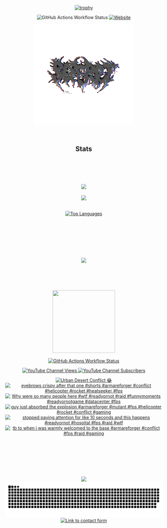 [COMMENT]: <TITLE*****************************************>

<div align="center">
  <a href="https://seperet.com">
    
  [![trophy](https://github-profile-trophy.vercel.app/?username=denv3rr&column=-1&no-frame=true&no-bg=true&theme=darkhub&title=-Stars,-PullRequest,-Issues,-Reviews)](https://github.com/ryo-ma/github-profile-trophy)
    
  ![GitHub Actions Workflow Status](https://img.shields.io/github/actions/workflow/status/denv3rr/denv3rr/.github%2Fworkflows%2Fyoutube-cards.yml?logoColor=CD201F&label=connections&link=https%3A%2F%2Fyoutube.com%2F%40seperet)
  </a>
  <a href="https://seperet.com">
  ![Website](https://img.shields.io/website?url=https%3A%2F%2Fseperet.com&label=seperet.com)    
  </a>  
</div>

[COMMENT]: <LOGO*****************************************>
<div align="center">
  <a href="https://seperet.com">
    <img src=https://github.com/denv3rr/denv3rr/blob/main/IMG_4225.gif/>    
  </a>
</div>
<br></br>

[COMMENT]: <STATS*****************************************>
<div align="center">

  ## Stats
</div>

<br></br>
<br></br>

<div align="center">  
<div align="center">
  <a>
    <img src="https://github-profile-summary-cards.vercel.app/api/cards/profile-details?username=denv3rr&theme=transparent"/>
    <br></br>
    <img src="https://github-readme-streak-stats.herokuapp.com?user=denv3rr&theme=transparent&hide_border=true&properties=background&border=white"/>
    <br></br>
  </a>
</div>
  
[![Top Languages](https://github-readme-stats.vercel.app/api/top-langs/?username=denv3rr&hide_border=true&theme=transparent&layout=donut&langs_count=12)](https://github.com/denv3rr/github-readme-stats)
<br></br>
<br></br>
<br></br>
<br></br>

<img src="https://user-images.githubusercontent.com/74038190/212284100-561aa473-3905-4a80-b561-0d28506553ee.gif">
<br></br>
<br></br>
<br></br>

[COMMENT]: <YOUTUBE*****************************************>
<div align="center">
<a href="https://youtube.com/@seperet">
  <img src="https://media4.giphy.com/media/v1.Y2lkPTc5MGI3NjExYzdqdmlpbzIzdDM1Zm8wNnR5MW8wODVwY29tMnBjd2ltb292eXRkMiZlcD12MV9pbnRlcm5hbF9naWZfYnlfaWQmY3Q9cw/dyLmcrc0wk4dUCxp0K/giphy.webp" width="200" height="200">

  <div align="center">
    
   [COMMENT]: <CHECK-WORKFLOWS*****************************************>
   
  ![GitHub Actions Workflow Status](https://img.shields.io/github/actions/workflow/status/denv3rr/denv3rr/.github%2Fworkflows%2Fyoutube-cards.yml?logoColor=CD201F&label=connections&link=https%3A%2F%2Fyoutube.com%2F%40seperet)
  
    
  </div>
  
  ![YouTube Channel Views](https://img.shields.io/youtube/channel/views/UCATB-IqmpAn-2XHu6lxTVwg)
  <a href="https://youtube.com/@seperet">
  ![YouTube Channel Subscribers](https://img.shields.io/youtube/channel/subscribers/UCATB-IqmpAn-2XHu6lxTVwg?link=https%3A%2F%2Fyoutube.com%2F%40seperet)
  </a>
</a>
  
<!-- BEGIN YOUTUBE-CARDS -->
[![Urban Desert Conflict 😂](https://ytcards.demolab.com/?id=Rzh5GLTaFWg&title=Urban+Desert+Conflict+%F0%9F%98%82&lang=en&timestamp=1760838241&background_color=%230d1117&title_color=%23ffffff&stats_color=%23dedede&max_title_lines=1&width=250&border_radius=5 "Urban Desert Conflict 😂")](https://www.youtube.com/watch?v=Rzh5GLTaFWg)
[![eyebrows crispy after that one #shorts #armareforger #conflict #helicopter #rocket #heatseeker #fps](https://ytcards.demolab.com/?id=sRmLvVaCKOw&title=eyebrows+crispy+after+that+one+%23shorts+%23armareforger+%23conflict+%23helicopter+%23rocket+%23heatseeker+%23fps&lang=en&timestamp=1759865857&background_color=%230d1117&title_color=%23ffffff&stats_color=%23dedede&max_title_lines=1&width=250&border_radius=5 "eyebrows crispy after that one #shorts #armareforger #conflict #helicopter #rocket #heatseeker #fps")](https://www.youtube.com/shorts/sRmLvVaCKOw)
[![Why were so many people here #wtf #readyornot #raid #funnymoments #readyornotgame #datacenter #fps](https://ytcards.demolab.com/?id=tFHKy7u5xMA&title=Why+were+so+many+people+here+%23wtf+%23readyornot+%23raid+%23funnymoments+%23readyornotgame+%23datacenter+%23fps&lang=en&timestamp=1759863419&background_color=%230d1117&title_color=%23ffffff&stats_color=%23dedede&max_title_lines=1&width=250&border_radius=5 "Why were so many people here #wtf #readyornot #raid #funnymoments #readyornotgame #datacenter #fps")](https://www.youtube.com/shorts/tFHKy7u5xMA)
[![guy just absorbed the explosion #armareforger #mutant #fps #helicopter #rocket #conflict #gaming](https://ytcards.demolab.com/?id=jPy1CwU36BM&title=guy+just+absorbed+the+explosion+%23armareforger+%23mutant+%23fps+%23helicopter+%23rocket+%23conflict+%23gaming&lang=en&timestamp=1759825734&background_color=%230d1117&title_color=%23ffffff&stats_color=%23dedede&max_title_lines=1&width=250&border_radius=5 "guy just absorbed the explosion #armareforger #mutant #fps #helicopter #rocket #conflict #gaming")](https://www.youtube.com/shorts/jPy1CwU36BM)
[![stopped paying attention for like 10 seconds and this happens #readyornot #hospital #fps #raid #wtf](https://ytcards.demolab.com/?id=Z14VNhuyH-8&title=stopped+paying+attention+for+like+10+seconds+and+this+happens+%23readyornot+%23hospital+%23fps+%23raid+%23wtf&lang=en&timestamp=1759632578&background_color=%230d1117&title_color=%23ffffff&stats_color=%23dedede&max_title_lines=1&width=250&border_radius=5 "stopped paying attention for like 10 seconds and this happens #readyornot #hospital #fps #raid #wtf")](https://www.youtube.com/shorts/Z14VNhuyH-8)
[![tb to when i was warmly welcomed to the base #armareforger #conflict #fps #raid #gaming](https://ytcards.demolab.com/?id=tfigEUD-tHc&title=tb+to+when+i+was+warmly+welcomed+to+the+base+%23armareforger+%23conflict+%23fps+%23raid+%23gaming&lang=en&timestamp=1759544515&background_color=%230d1117&title_color=%23ffffff&stats_color=%23dedede&max_title_lines=1&width=250&border_radius=5 "tb to when i was warmly welcomed to the base #armareforger #conflict #fps #raid #gaming")](https://www.youtube.com/shorts/tfigEUD-tHc)
<!-- END YOUTUBE-CARDS -->
<br></br>
<br></br>
<br></br>

<img src="https://user-images.githubusercontent.com/74038190/212284100-561aa473-3905-4a80-b561-0d28506553ee.gif">
  
</div>

[COMMENT]: <SNAKE*****************************************>
  <div align="center">
    <picture>
      <source media="(prefers-color-scheme: dark)" srcset="https://raw.githubusercontent.com/platane/platane/output/github-contribution-grid-snake-dark.svg">
      <source media="(prefers-color-scheme: light)" srcset="https://raw.githubusercontent.com/platane/platane/output/github-contribution-grid-snake.svg">
      <img alt="GitHub contribution grid snake animation" src="https://raw.githubusercontent.com/platane/platane/output/github-contribution-grid-snake.svg">
    </picture>
  </div>
<div align="center">
<a href="https://seperet.com/contact"><img src="https://readme-typing-svg.demolab.com?font=Sixtyfour+Convergence&size=25&duration=3000&color=F7F7F7&center=true&width=520&height=60&lines=CLICK+HERE+TO+CONTACT" alt="Link to contact form" /></a>
</div>

[COMMENT]: <LOGOS*****************************************>
[logo1]: https://github.com/denv3rr/denv3rr/blob/main/Seperet_Slam_White.gif "Seperet.com"
[logo2]: https://github.com/denv3rr/denv3rr/blob/main/Seperet_NightVision_Slam.gif "Seperet.com"
